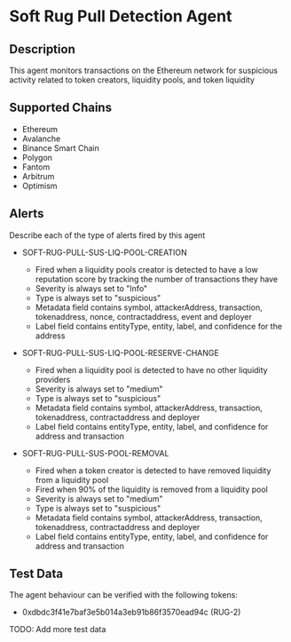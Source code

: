 # Soft Rug Pull Detection Agent

## Description

This agent monitors transactions on the Ethereum network for suspicious activity related to token creators, liquidity pools, and token liquidity

## Supported Chains

- Ethereum
- Avalanche
- Binance Smart Chain
- Polygon
- Fantom
- Arbitrum
- Optimism


## Alerts

Describe each of the type of alerts fired by this agent

- SOFT-RUG-PULL-SUS-LIQ-POOL-CREATION
  - Fired when a liquidity pools creator is detected to have a low reputation score by tracking the number of transactions they have
  - Severity is always set to "Info"
  - Type is always set to "suspicious"
  - Metadata field contains symbol, attackerAddress, transaction, tokenaddress, nonce, contractaddress, event and deployer
  - Label field contains entityType, entity, label, and confidence for the address


- SOFT-RUG-PULL-SUS-LIQ-POOL-RESERVE-CHANGE
  - Fired when a liquidity pool is detected to have no other liquidity providers
  - Severity is always set to "medium"
  - Type is always set to "suspicious"
  - Metadata field contains symbol, attackerAddress, transaction, tokenaddress, contractaddress and deployer
  - Label field contains entityType, entity, label, and confidence for address and transaction


- SOFT-RUG-PULL-SUS-POOL-REMOVAL
  - Fired when a token creator is detected to have removed liquidity from a liquidity pool
  - Fired when 90% of the liquidity is removed from a liquidity pool
  - Severity is always set to "medium"
  - Type is always set to "suspicious"
  - Metadata field contains symbol, attackerAddress, transaction, tokenaddress, contractaddress and deployer
  - Label field contains entityType, entity, label, and confidence for address and transaction


## Test Data

The agent behaviour can be verified with the following tokens:

- 0xdbdc3f41e7baf3e5b014a3eb91b86f3570ead94c (RUG-2)

TODO: Add more test data